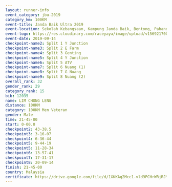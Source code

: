 ```yaml
---
layout: runner-info 
event_category: jbu-2019 
category_km: 100KM 
event-title: Janda Baik Ultra 2019  
event-location: Sekolah Kebangsaan, Kampung Janda Baik, Bentong, Pahang, Malaysia 
event-logo: https://res.cloudinary.com/raceyaya/image/upload/v1569217009/logo/janda-baik_vch1pc.jpg 
event-date: 2019-09-14 
checkpoint-name2: Split 1 Y Junction 
checkpoint-name3: Split 2 E Farm 
checkpoint-name4: Split 3 Genting 
checkpoint-name5: Split 4 Y Junction 
checkpoint-name6: Split 5 ATV 
checkpoint-name7: Split 6 Nuang (1) 
checkpoint-name8: Split 7 G Nuang 
checkpoint-name9: Split 8 Nuang (2) 
overall_rank: 32
gender_rank: 29
category_rank: 15
bib: 12035
name: LIM CHONG LENG
distance: 100KM
category: 100KM Men Veteran
gender: Male
time: 21-45-00
start: 0-00.0
checkpoint2: 43-38.5
checkpoint3: 3-16-07
checkpoint4: 6-36-44
checkpoint5: 9-44-19
checkpoint5: 11-28-34
checkpoint6: 13-57-41
checkpoint7: 17-31-17
checkpoint8: 20-09-14
finish: 21-45-00
country: Malaysia
certificate: https://drive.google.com/file/d/1XKKAq2Mcc1-vld9PCHrWRjRJYWLX327x/view?usp=sharing
---
```

